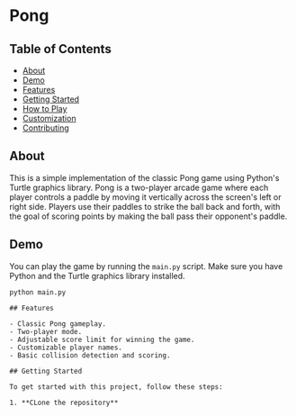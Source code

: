 # Pong

## Table of Contents

- [About](#about)
- [Demo](#demo)
- [Features](#features)
- [Getting Started](#getting-started)
- [How to Play](#how-to-play)
- [Customization](#customization)
- [Contributing](#contributing)

## About

This is a simple implementation of the classic Pong game using Python's Turtle graphics library. Pong is a two-player arcade game where each player controls a paddle by moving it vertically across the screen's left or right side. 
Players use their paddles to strike the ball back and forth, with the goal of scoring points by making the ball pass their opponent's paddle.

## Demo

You can play the game by running the `main.py` script. Make sure you have Python and the Turtle graphics library installed.

```shell
python main.py

## Features

- Classic Pong gameplay.
- Two-player mode.
- Adjustable score limit for winning the game.
- Customizable player names.
- Basic collision detection and scoring.

## Getting Started

To get started with this project, follow these steps:

1. **CLone the repository**
